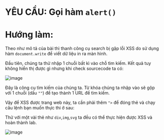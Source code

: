 # YÊU CẦU: Gọi hàm `alert()`

# Hướng làm: 

Theo như mô tả của bài thì thanh công cụ search bị gặp lỗi XSS do sử dụng hàm `document.write` để viết dữ liệu in ra màn hình.

Đầu tiên, chúng ta thử nhập 1 chuỗi bất kì vào chỗ tìm kiếm. Kết quả tuy không hiển thị được gì nhưng khi check sourcecode ta có:

![image](https://user-images.githubusercontent.com/72268643/151224395-40a8de08-a932-4ace-a137-02ec59207184.png)

Đây là công cụ tìm kiếm của chúng ta. Từ khóa chúng ta nhập vào sẽ gộp với 1 chuỗi (dấu `""`) để tạo thành 1 URL để tìm kiếm. 

Vậy để XSS được trang web này, ta cần phải thêm `">` để đóng thẻ và chạy câu lệnh bạn muốn thực thi ở sau:

Thử với một vài thẻ như `div`,`img`,`svg` ta đều có thể thực hiện được XSS và hoàn thành lab. 

![image](https://user-images.githubusercontent.com/72268643/151225685-efd4a9cd-3957-4e9b-afe4-1cdb3dc045fc.png)
